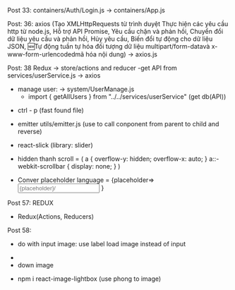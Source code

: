 Post 33:
containers/Auth/Login.js -> containers/App.js

Post: 36:
axios (Tạo XMLHttpRequests từ trình duyệt
Thực hiện các yêu cầu http từ node.js,
Hỗ trợ API Promise,
Yêu cầu chặn và phản hồi,
Chuyển đổi dữ liệu yêu cầu và phản hồi,
Hủy yêu cầu,
Biến đổi tự động cho dữ liệu JSON,
🆕Tự động tuần tự hóa đối tượng dữ liệu multipart/form-datavà x-www-form-urlencodedmã hóa nội dung) -> axios.js

Post: 38
Redux -> store/actions and reducer
-get API from services/userService.js -> axios

- manage user: -> system/UserManage.js
  - import { getAllUsers } from "../../services/userService" (get db(API))

* ctrl - p (fast found file)

- emitter utils/emitter.js (use to call conponent from parent to child and reverse)

- react-slick (library: slider)

* hidden thanh scroll = (
  a {
  overflow-y: hidden;
  overflow-x: auto;
  }
  a::-webkit-scrollbar {
  display: none;
  }
  )

* Conver placeholder language =
  <FormattedMessage id="yourid" defaultMessage="search">
  {placeholder=>  
   <Input placeholder={placeholder}/>
  }
  </FormattedMessage>

Post 57: REDUX

- Redux(Actions, Reducers)

Post 58:

- do with input image: use label load image instead of input

* <input id="prev-image" hidden type="file" />
* <label htmlFor="prev-image">down image</label>

- npm i react-image-lightbox (use phong to image)
